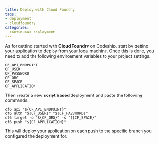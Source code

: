 ```yaml
---
title: Deploy with Cloud Foundry
tags:
- deployment
- cloudfoundry
categories:
- continuous-deployment
---
```


As for getting started with **Cloud Foundry** on Codeship, start by getting your application to deploy from your local machine. Once this is done, you need to add the following environment variables to your project settings.

```
CF_API_ENDPOINT
CF_USER
CF_PASSWORD
CF_ORG
CF_SPACE
CF_APPLICATION
```

Then create a new **script based** deployment and paste the following commands.

```shell
cf6 api "${CF_API_ENDPOINT}"
cf6 auth "${CF_USER}" "${CF_PASSWORD}"
cf6 target -o "${CF_ORG}" -s "${CF_SPACE}"
cf6 push "${CF_APPLICATION}"
```

This will deploy your application on each push to the specific branch you configured the deployment for.
